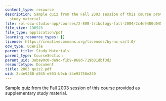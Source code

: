```yaml
---
content_type: resource
description: Sample quiz from the Fall 2003 session of this course provided as supplementary
  study material.
file: /ol-ocw-studio-app/courses/2-800-tribology-fall-2004/2c4e9480d045e503b9cb34e93758e240_2003_quiz2.pdf
file_size: 130923
file_type: application/pdf
learning_resource_types: []
license: https://creativecommons.org/licenses/by-nc-sa/4.0/
ocw_type: OCWFile
parent_title: Study Materials
parent_type: CourseSection
parent_uid: 3aba90c0-de9c-f1b9-868d-719b01dbf3d3
resourcetype: Document
title: 2003_quiz2.pdf
uid: 2c4e9480-d045-e503-b9cb-34e93758e240
---
```

Sample quiz from the Fall 2003 session of this course provided as supplementary study material.